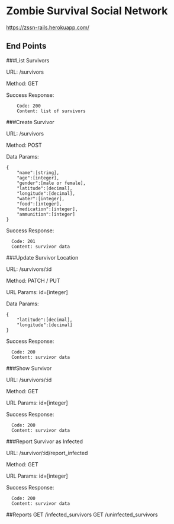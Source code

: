 # Zombie Survival Social Network

https://zssn-rails.herokuapp.com/

## End Points

###List Survivors

URL: /survivors

Method: GET

Success Response:
```
	Code: 200
	Content: list of survivors
```
###Create Survivor

URL: /survivors

Method: POST

Data Params:
```
{
    "name":[string],
    "age":[integer],
    "gender":[male or female],
    "latitude":[decimal],
    "longitude":[decimal],
    "water":[integer],
    "food":[integer],
    "medication":[integer],
    "ammunition":[integer]
}
```
Success Response:
```
  Code: 201
  Content: survivor data
```
###Update Survivor Location

URL: /survivors/:id

Method: PATCH / PUT

URL Params: id=[integer]

Data Params:
```
{
    "latitude":[decimal],
    "longitude":[decimal]
}
```
Success Response:
```
  Code: 200
  Content: survivor data
```
###Show Survivor

URL: /survivors/:id

Method: GET

URL Params: id=[integer]

Success Response:
```
  Code: 200
  Content: survivor data
```

###Report Survivor as Infected

URL: /survivor/:id/report_infected

Method: GET

URL Params: id=[integer]

Success Response:
```
  Code: 200
  Content: survivor data
```

##Reports
	GET /infected_survivors
	GET /uninfected_survivors

